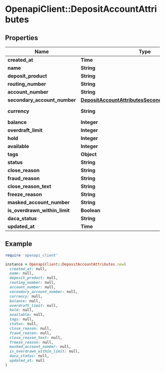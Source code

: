 # OpenapiClient::DepositAccountAttributes

## Properties

| Name | Type | Description | Notes |
| ---- | ---- | ----------- | ----- |
| **created_at** | **Time** |  |  |
| **name** | **String** |  |  |
| **deposit_product** | **String** |  |  |
| **routing_number** | **String** |  |  |
| **account_number** | **String** |  | [optional] |
| **secondary_account_number** | [**DepositAccountAttributesSecondaryAccountNumber**](DepositAccountAttributesSecondaryAccountNumber.md) |  | [optional] |
| **currency** | **String** |  | [default to &#39;USD&#39;] |
| **balance** | **Integer** |  |  |
| **overdraft_limit** | **Integer** |  | [optional] |
| **hold** | **Integer** |  |  |
| **available** | **Integer** |  |  |
| **tags** | **Object** |  |  |
| **status** | **String** |  |  |
| **close_reason** | **String** |  | [optional] |
| **fraud_reason** | **String** |  | [optional] |
| **close_reason_text** | **String** |  | [optional] |
| **freeze_reason** | **String** |  | [optional] |
| **masked_account_number** | **String** |  | [optional] |
| **is_overdrawn_within_limit** | **Boolean** |  | [optional] |
| **daca_status** | **String** |  | [optional] |
| **updated_at** | **Time** |  | [optional] |

## Example

```ruby
require 'openapi_client'

instance = OpenapiClient::DepositAccountAttributes.new(
  created_at: null,
  name: null,
  deposit_product: null,
  routing_number: null,
  account_number: null,
  secondary_account_number: null,
  currency: null,
  balance: null,
  overdraft_limit: null,
  hold: null,
  available: null,
  tags: null,
  status: null,
  close_reason: null,
  fraud_reason: null,
  close_reason_text: null,
  freeze_reason: null,
  masked_account_number: null,
  is_overdrawn_within_limit: null,
  daca_status: null,
  updated_at: null
)
```

